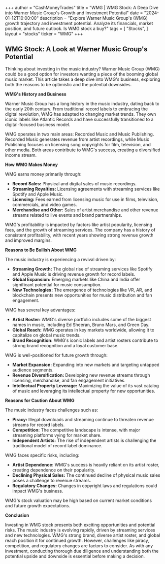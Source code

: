 +++
author = "CashMoneyTrades"
title = "WMG |  WMG Stock: A Deep Dive into Warner Music Group's Growth and Investment Potential"
date = "2024-01-12T10:00:00"
description = "Explore Warner Music Group's (WMG) growth trajectory and investment potential. Analyze its financials, market position, and future outlook. Is WMG stock a buy?"
tags = [
"Stocks",
]
layout = "stocks"
ticker = "WMG"
+++
        


## WMG Stock: A Look at Warner Music Group's Potential

Thinking about investing in the music industry? Warner Music Group (WMG) could be a good option for investors wanting a piece of the booming global music market. This article takes a deep dive into WMG's business, exploring both the reasons to be optimistic and the potential downsides.

**WMG's History and Business**

Warner Music Group has a long history in the music industry, dating back to the early 20th century.  From traditional record labels to embracing the digital revolution, WMG has adapted to changing market trends. They own iconic labels like Atlantic Records and have successfully transitioned to a digital-focused business model.

WMG operates in two main areas: Recorded Music and Music Publishing. Recorded Music generates revenue from artist recordings, while Music Publishing focuses on licensing song copyrights for film, television, and other media. Both areas contribute to WMG's success, creating a diversified income stream.

**How WMG Makes Money**

WMG earns money primarily through:

* **Record Sales:**  Physical and digital sales of music recordings.
* **Streaming Royalties:**  Licensing agreements with streaming services like Spotify and Apple Music.
* **Licensing:**  Fees earned from licensing music for use in films, television, commercials, and video games. 
* **Merchandise and Other:** Sales of artist merchandise and other revenue streams related to live events and brand partnerships.

WMG's profitability is impacted by factors like artist popularity, licensing fees, and the growth of streaming services. The company has a history of consistent profitability, with recent years showing strong revenue growth and improved margins.

**Reasons to Be Bullish About WMG**

The music industry is experiencing a revival driven by:

* **Streaming Growth:**  The global rise of streaming services like Spotify and Apple Music is driving revenue growth for record labels.
* **Global Expansion:** Emerging markets like China and India offer significant potential for music consumption.
* **New Technologies:**  The emergence of technologies like VR, AR, and blockchain presents new opportunities for music distribution and fan engagement. 

WMG has several key advantages:

* **Artist Roster:** WMG's diverse portfolio includes some of the biggest names in music, including Ed Sheeran, Bruno Mars, and Green Day. 
* **Global Reach:**  WMG operates in key markets worldwide, allowing it to capitalize on global music trends.
* **Brand Recognition:** WMG's iconic labels and artist rosters contribute to strong brand recognition and a loyal customer base.

WMG is well-positioned for future growth through:

* **Market Expansion:**  Expanding into new markets and targeting untapped audience segments.
* **Revenue Diversification:**  Developing new revenue streams through licensing, merchandise, and fan engagement initiatives.
* **Intellectual Property Leverage:**  Maximizing the value of its vast catalog of music and leveraging its intellectual property for new opportunities.

**Reasons for Caution About WMG**

The music industry faces challenges such as:

* **Piracy:** Illegal downloads and streaming continue to threaten revenue streams for record labels.
* **Competition:**  The competitive landscape is intense, with major streaming platforms vying for market share.
* **Independent Artists:**  The rise of independent artists is challenging the traditional model of record label dominance.

WMG faces specific risks, including:

* **Artist Dependence:**  WMG's success is heavily reliant on its artist roster, creating dependence on their popularity.
* **Declining Physical Sales:** The continued decline of physical music sales poses a challenge to revenue streams.
* **Regulatory Changes:**  Changes in copyright laws and regulations could impact WMG's business.

WMG's stock valuation may be high based on current market conditions and future growth expectations. 

**Conclusion**

Investing in WMG stock presents both exciting opportunities and potential risks. The music industry is evolving rapidly, driven by streaming services and new technologies. WMG's strong brand, diverse artist roster, and global reach position it for continued growth. However, challenges like piracy, competition, and regulatory changes are factors to consider. As with any investment, conducting thorough due diligence and understanding both the potential upside and downside is essential before making a decision. 

        